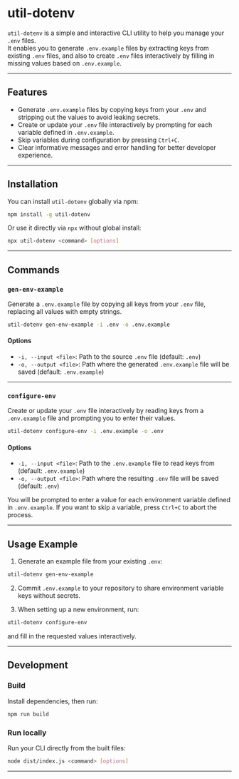 # util-dotenv

`util-dotenv` is a simple and interactive CLI utility to help you manage your `.env` files.  
It enables you to generate `.env.example` files by extracting keys from existing `.env` files, and also to create `.env` files interactively by filling in missing values based on `.env.example`.

---

## Features

- Generate `.env.example` files by copying keys from your `.env` and stripping out the values to avoid leaking secrets.  
- Create or update your `.env` file interactively by prompting for each variable defined in `.env.example`.  
- Skip variables during configuration by pressing `Ctrl+C`.  
- Clear informative messages and error handling for better developer experience.

---

## Installation

You can install `util-dotenv` globally via npm:

```bash
npm install -g util-dotenv
```

Or use it directly via `npx` without global install:

```bash
npx util-dotenv <command> [options]
```

---

## Commands

### `gen-env-example`

Generate a `.env.example` file by copying all keys from your `.env` file, replacing all values with empty strings.

```bash
util-dotenv gen-env-example -i .env -o .env.example
```

#### Options

- `-i, --input <file>`: Path to the source `.env` file (default: `.env`)  
- `-o, --output <file>`: Path where the generated `.env.example` file will be saved (default: `.env.example`)

---

### `configure-env`

Create or update your `.env` file interactively by reading keys from a `.env.example` file and prompting you to enter their values.

```bash
util-dotenv configure-env -i .env.example -o .env
```

#### Options

- `-i, --input <file>`: Path to the `.env.example` file to read keys from (default: `.env.example`)  
- `-o, --output <file>`: Path where the resulting `.env` file will be saved (default: `.env`)

You will be prompted to enter a value for each environment variable defined in `.env.example`. If you want to skip a variable, press `Ctrl+C` to abort the process.

---

## Usage Example

1. Generate an example file from your existing `.env`:

```bash
util-dotenv gen-env-example
```

2. Commit `.env.example` to your repository to share environment variable keys without secrets.

3. When setting up a new environment, run:

```bash
util-dotenv configure-env
```

and fill in the requested values interactively.

---

## Development

### Build

Install dependencies, then run:

```bash
npm run build
```

### Run locally

Run your CLI directly from the built files:

```bash
node dist/index.js <command> [options]
```

---